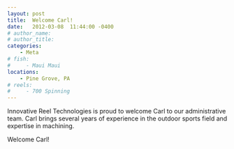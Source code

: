 ```yaml
---
layout: post
title:  Welcome Carl!
date:   2012-03-08  11:44:00 -0400
# author_name: 
# author_title: 
categories: 
    - Meta
# fish: 
#     - Maui Maui
locations:
    - Pine Grove, PA
# reels:
#     - 700 Spinning
---
```


Innovative Reel Technologies is proud to welcome Carl to our administrative team. Carl brings several years of experience in the outdoor sports field and expertise in machining.

Welcome Carl!
